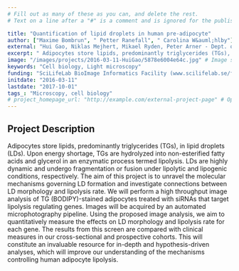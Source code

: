 ```yaml
---
# Fill out as many of these as you can, and delete the rest.
# Text on a line after a "#" is a comment and is ignored for the published page.

title: "Quantification of lipid droplets in human pre-adipocyte"
author: ["Maxime Bombrun", " Petter Ranefall", " Carolina W&auml;hlby"]
external: "Hui Gao, Niklas Mejhert, Mikael Ryden, Peter Arner - Dept. of Medicine (H7) Karolinska Institute "
excerpt: " Adipocytes store lipids, predominantly triglycerides (TGs), in lipid droplets (LDs). Upon energy shortage, TGs are hydrolyzed into non-esterified fatty acids and glycerol in an enzymatic process term..."
image: "/images/projects/2016-03-11-HuiGao/5878e6004e64c.jpg" # Image should be pushed to /images/projects/YYYY-MM-DD-projectid/ before
keywords: "Cell biology, Light microscopy"
funding: "SciLifeLab BioImage Informatics Facility (www.scilifelab.se/facilities/bioimage-informatics)"
initdate: "2016-03-11"
lastdate: "2017-10-01"
tags_: "Microscopy, cell biology"
# project_homepage_url: "http://example.com/external-project-page" # Optional external homepage for this project
---
```


## Project Description
 Adipocytes store lipids, predominantly triglycerides (TGs), in lipid droplets (LDs). Upon energy shortage, TGs are hydrolyzed into non-esterified fatty acids and glycerol in an enzymatic process termed lipolysis. LDs are highly dynamic and undergo fragmentation or fusion under lipolytic and lipogenic conditions, respectively. The aim of this project is to unravel the molecular mechanisms governing LD formation and investigate connections between LD morphology and lipolysis rate. We will perform a high throughput image analysis of TG (BODIPY)-stained adipocytes treated with siRNAs that target lipolysis regulating genes. Images will be acquired by an automated microphotography pipeline. Using the proposed image analysis, we aim to quantitatively measure the effects on LD morphology and lipolysis rate for each gene. The results from this screen are compared with clinical measures in our cross-sectional and prospective cohorts. This will constitute an invaluable resource for in-depth and hypothesis-driven analyses, which will improve our understanding of the mechanisms controlling human adipocyte lipolysis. 
